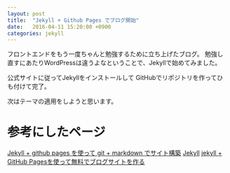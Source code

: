 ```yaml
---
layout: post
title:  "Jekyll + Github Pages でブログ開始"
date:   2016-04-11 15:20:00 +0900
categories: jekyll
---
```

フロントエンドをもう一度ちゃんと勉強するために立ち上げたブログ。
勉強し直すにあたりWordPressは違うよなということで、Jekyllで始めてみました。

公式サイトに従ってJekyllをインストールして
GitHubでリポジトリを作ってひも付けて完了。

次はテーマの適用をしようと思います。

# 参考にしたページ
[Jekyll + github pages を使って git + markdown でサイト構築](https://jekyllrb.com/ "Jekyll + github pages を使って git + markdown でサイト構築")
[Jekyll](http://akkunchoi.github.io/jekyll-github-blogging.html "Jekyll")
[jekyll + GitHub Pagesを使って無料でブログサイトを作る](http://j-caw.co.jp/blog/?p=1615 "jekyll + GitHub Pagesを使って無料でブログサイトを作る")
